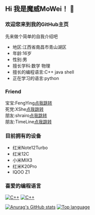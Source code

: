 ## Hi 我是魔威MoWei！ 👋
### 欢迎您来到我的GitHub主页
先来做个简单的自我介绍吧
- 地区:江西省南昌市青山湖区
- 年龄:16岁
- 性别:男
- 擅长学科:数学 物理
- 擅长的编程语言:C++ java shell
- 正在学习的语言:python
### Friend
宝宝:FengYing[点我跳转](https://github.com/FengYing1314) <br>
死党:XShe[点我跳转](https://github.com/XShePlus) <br>
朋友:shrairo[点我跳转](https://github.com/shrairo) <br>
朋友:TimeLine[点我跳转](https://github.com/Nep-Timeline) <br>
### 目前拥有的设备
- 红米Note12Turbo
- 红米12C
- 小米MIX3
- 红米K20Pro
- IQOO Z1
### 喜爱的编程语言
[![C++](https://img.shields.io/badge/language-C++-%23f34b7d.svg?style=plastic)](https://en.wikipedia.org/wiki/C++) [![C++](https://img.shields.io/badge/language-shell-0078d7.svg?style=plastic)](https://en.wikipedia.org/wiki/shell) 

[![Anurag's GitHub stats](https://github-readme-stats.vercel.app/api?username=MoWei-2077)](https://github.com/anuraghazra/github-readme-stats)
[![Top language](https://github-readme-stats.vercel.app/api/top-langs?username=MoWei-2077&bg_color=30,e96443,904e95&title_color=fff&text_color=fff&count_private=true&hide_border=true)](https://github.com/anuraghazra/github-readme-stats)
